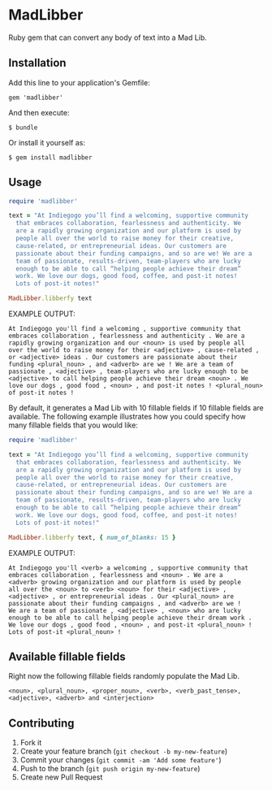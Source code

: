 # MadLibber

Ruby gem that can convert any body of text into a Mad Lib.

## Installation

Add this line to your application's Gemfile:

    gem 'madlibber'

And then execute:

    $ bundle

Or install it yourself as:

    $ gem install madlibber

## Usage
```ruby
require 'madlibber'

text = "At Indiegogo you’ll find a welcoming, supportive community
  that embraces collaboration, fearlessness and authenticity. We
  are a rapidly growing organization and our platform is used by
  people all over the world to raise money for their creative,
  cause-related, or entrepreneurial ideas. Our customers are
  passionate about their funding campaigns, and so are we! We are a
  team of passionate, results-driven, team-players who are lucky
  enough to be able to call “helping people achieve their dream”
  work. We love our dogs, good food, coffee, and post-it notes!
  Lots of post-it notes!"

MadLibber.libberfy text
```
EXAMPLE OUTPUT:
```
At Indiegogo you'll find a welcoming , supportive community that
embraces collaboration , fearlessness and authenticity . We are a
rapidly growing organization and our <noun> is used by people all
over the world to raise money for their <adjective> , cause-related ,
or <adjective> ideas . Our customers are passionate about their
funding <plural_noun> , and <adverb> are we ! We are a team of
passionate , <adjective> , team-players who are lucky enough to be
<adjective> to call helping people achieve their dream <noun> . We
love our dogs , good food , <noun> , and post-it notes ! <plural_noun>
of post-it notes !
```

By default, it generates a Mad Lib with 10 fillable fields if 10 fillable fields are available. The following example illustrates how you could specify how many fillable fields that you would like:

```ruby
require 'madlibber'

text = "At Indiegogo you’ll find a welcoming, supportive community
  that embraces collaboration, fearlessness and authenticity. We
  are a rapidly growing organization and our platform is used by
  people all over the world to raise money for their creative,
  cause-related, or entrepreneurial ideas. Our customers are
  passionate about their funding campaigns, and so are we! We are a
  team of passionate, results-driven, team-players who are lucky
  enough to be able to call “helping people achieve their dream”
  work. We love our dogs, good food, coffee, and post-it notes!
  Lots of post-it notes!"

MadLibber.libberfy text, { num_of_blanks: 15 }
```
EXAMPLE OUTPUT:
```
At Indiegogo you'll <verb> a welcoming , supportive community that
embraces collaboration , fearlessness and <noun> . We are a
<adverb> growing organization and our platform is used by people
all over the <noun> to <verb> <noun> for their <adjective> ,
<adjective> , or entrepreneurial ideas . Our <plural_noun> are
passionate about their funding campaigns , and <adverb> are we !
We are a team of passionate , <adjective> , <noun> who are lucky
enough to be able to call helping people achieve their dream work .
We love our dogs , good food , <noun> , and post-it <plural_noun> !
Lots of post-it <plural_noun> !
```

## Available fillable fields
Right now the following fillable fields randomly populate the Mad Lib.

```
<noun>, <plural_noun>, <proper_noun>, <verb>, <verb_past_tense>,
<adjective>, <adverb> and <interjection>
```

## Contributing

1. Fork it
2. Create your feature branch (`git checkout -b my-new-feature`)
3. Commit your changes (`git commit -am 'Add some feature'`)
4. Push to the branch (`git push origin my-new-feature`)
5. Create new Pull Request
